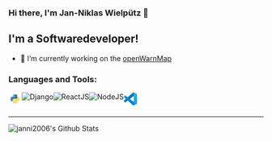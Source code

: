 ### Hi there, I'm Jan-Niklas Wielpütz 👋

## I'm a Softwaredeveloper!
- 🔭 I’m currently working on the [openWarnMap](https://github.com/Janni2006/openWarnMap)

### Languages and Tools:

<img align="left" alt="Python" height="26px" src="https://raw.githubusercontent.com/github/explore/80688e429a7d4ef2fca1e82350fe8e3517d3494d/topics/python/python.png" /><img align="left" alt="Django" height="26px" src="https://upload.wikimedia.org/wikipedia/commons/7/75/Django_logo.svg" />
<img align="left" alt="ReactJS" height="26px" src="https://upload.wikimedia.org/wikipedia/commons/a/a7/React-icon.svg" />
<img align="left" alt="NodeJS" height="26px" src="https://upload.wikimedia.org/wikipedia/commons/d/d9/Node.js_logo.svg" />
<img align="left" alt="Visual Studio Code" height="26px" src="https://raw.githubusercontent.com/github/explore/80688e429a7d4ef2fca1e82350fe8e3517d3494d/topics/visual-studio-code/visual-studio-code.png" />

<br />
<br />

---

<img align="left" alt="janni2006's Github Stats" src="https://github-readme-stats.vercel.app/api?username=janni2006&show_icons=true&hide_border=true" />
